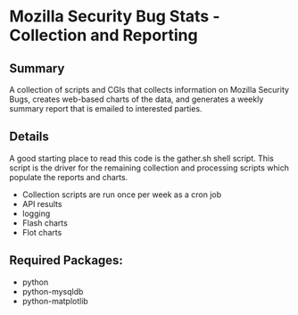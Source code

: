 # Mozilla Security Bug Stats - Collection and Reporting

## Summary

A collection of scripts and CGIs that collects information on Mozilla Security
Bugs, creates web-based charts of the data, and generates a weekly summary
report that is emailed to interested parties.

## Details

A good starting place to read this code is the gather.sh shell script.  This
script is the driver for the remaining collection and processing scripts which
populate the reports and charts.  

- Collection scripts are run once per week as a cron job
- API results
- logging
- Flash charts
- Flot charts


## Required Packages:

* python
* python-mysqldb
* python-matplotlib
